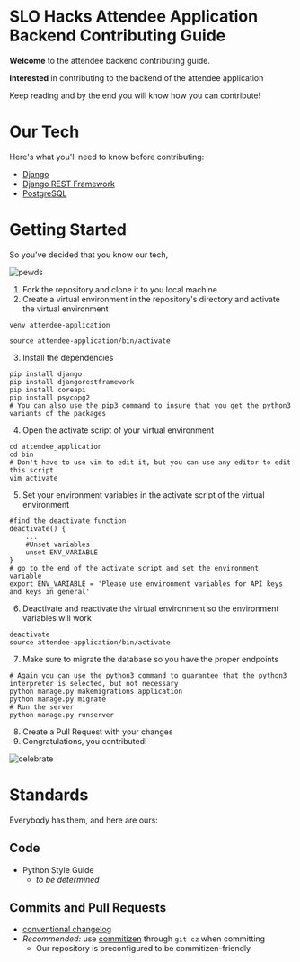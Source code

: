 # SLO Hacks Attendee Application Backend Contributing Guide

**Welcome** to the attendee backend contributing guide. 

**Interested** in contributing to the backend of the attendee application

Keep reading and by the end you will know how you can contribute! 

# Our Tech

Here's what you'll need to know before contributing:

* [Django](https://www.djangoproject.com/)
* [Django REST Framework](http://www.django-rest-framework.org/)
* [PostgreSQL](https://www.postgresql.org/)

# Getting Started

So you've decided that you know our tech,

![pewds](https://media1.tenor.com/images/27cb1dccde88ca25dde3529325443e59/tenor.gif?itemid=10820228)

1. Fork the repository and clone it to you local machine
2. Create a virtual environment in the repository's directory and activate the virtual environment

``` 
venv attendee-application

source attendee-application/bin/activate
```
3. Install the dependencies
```
pip install django
pip install djangorestframework
pip install coreapi
pip install psycopg2
# You can also use the pip3 command to insure that you get the python3 variants of the packages
```
4. Open the activate script of your virtual environment
```
cd attendee_application
cd bin
# Don't have to use vim to edit it, but you can use any editor to edit this script
vim activate
```
5. Set your environment variables in the activate script of the virtual environment
```
#find the deactivate function 
deactivate() {
    ...
    #Unset variables
    unset ENV_VARIABLE
}
# go to the end of the activate script and set the environment variable
export ENV_VARIABLE = 'Please use environment variables for API keys and keys in general'
```
6. Deactivate and reactivate the virtual environment so the environment variables will work
```
deactivate 
source attendee-application/bin/activate
```
7. Make sure to migrate the database so you have the proper endpoints
``` 
# Again you can use the python3 command to guarantee that the python3 interpreter is selected, but not necessary
python manage.py makemigrations application
python manage.py migrate
# Run the server
python manage.py runserver
```
8. Create a Pull Request with your changes
9. Congratulations, you contributed! 

![celebrate](https://media1.tenor.com/images/3198fe150595834238623b4da262a3eb/tenor.gif?itemid=5106342)

# Standards

Everybody has them, and here are ours: 

## Code

* Python Style Guide
    * *to be determined*

## Commits and Pull Requests

* [conventional changelog](https://github.com/angular/angular.js/blob/master/DEVELOPERS.md#-git-commit-guidelines)
* *Recommended:* use [commitizen](https://github.com/commitizen/cz-cli) through `git cz` when committing
    * Our repository is preconfigured to be commitizen-friendly
